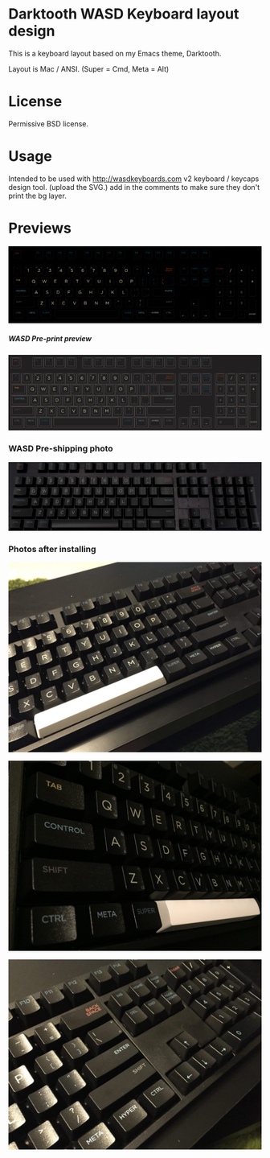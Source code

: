 # Darktooth WASD Keyboard layout design

This is a keyboard layout based on my Emacs theme, Darktooth.

Layout is Mac / ANSI. (Super = Cmd, Meta = Alt)

# License

Permissive BSD license.

# Usage

Intended to be used with http://wasdkeyboards.com v2 keyboard / keycaps design tool. (upload the SVG.) add in the comments to make sure they don't print the bg layer.

# Previews

[![](https://raw.githubusercontent.com/emacsfodder/dark-tooth-wasd/master/dark-tooth-wasd.png)](https://raw.githubusercontent.com/emacsfodder/dark-tooth-wasd/master/dark-tooth-wasd.png)

##### WASD Pre-print preview #####

[![](https://raw.githubusercontent.com/emacsfodder/dark-tooth-wasd/master/wasd-preview.jpg)](https://raw.githubusercontent.com/emacsfodder/dark-tooth-wasd/master/wasd-preview.jpg)

### WASD Pre-shipping photo

[![](https://raw.githubusercontent.com/emacsfodder/dark-tooth-wasd/master/wasd-photo.png)](https://raw.githubusercontent.com/emacsfodder/dark-tooth-wasd/master/wasd-photo.png)

### Photos after installing

[![](https://raw.githubusercontent.com/emacsfodder/dark-tooth-wasd/master/glam1.jpg)](https://raw.githubusercontent.com/emacsfodder/dark-tooth-wasd/master/glam2.jpg)

[![](https://raw.githubusercontent.com/emacsfodder/dark-tooth-wasd/master/glam3.jpg)](https://raw.githubusercontent.com/emacsfodder/dark-tooth-wasd/master/glam1.jpg)

[![](https://raw.githubusercontent.com/emacsfodder/dark-tooth-wasd/master/glam2.jpg)](https://raw.githubusercontent.com/emacsfodder/dark-tooth-wasd/master/glam3.jpg)
